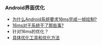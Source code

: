 ### Android界面优化

- [为什么Android系统要求16ms完成一帧绘制?](https://github.com/UCodeUStory/GradlePlugin/blob/master/source/why_android_16ms.md)
- [16ms对于系统干了那些事?](https://github.com/UCodeUStory/GradlePlugin/blob/master/source/16ms_do.md)
- 针对16ms的优化？
- [具体优化工具和优化方法](https://github.com/UCodeUStory/GradlePlugin/blob/master/source/optim_list.md)
